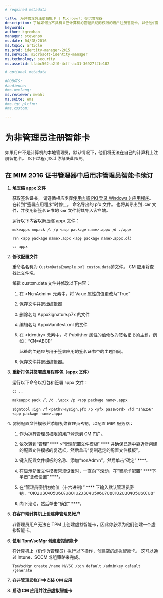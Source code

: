```yaml
---
# required metadata

title: 为非管理员注册智能卡 | Microsoft 标识管理器
description: 了解如何为不具有自己计算机的管理员访问权限的用户注册智能卡，以便他们能够使用证书管理器。
keywords:
author: kgremban
manager: stevenpo
ms.date: 04/28/2016
ms.topic: article
ms.prod: identity-manager-2015
ms.service: microsoft-identity-manager
ms.technology: security
ms.assetid: bfabc562-a2f0-4cff-ac31-36927f41e102

# optional metadata

#ROBOTS:
#audience:
#ms.devlang:
ms.reviewer: mwahl
ms.suite: ems
#ms.tgt_pltfrm:
#ms.custom:

---
```


# 为非管理员注册智能卡
如果用户不是计算机的本地管理员，默认情况下，他们将无法在自己的计算机上注册智能卡。 以下过程可以让你解决此限制。

## 在 MIM 2016 证书管理器中启用非管理员智能卡续订

1.  **解压缩 appx 文件**

    获取签名证书。 请遵循相应步骤[使用内部 PKI 登录 Windows 8 应用程序](http://blogs.technet.com/b/deploymentguys/archive/2013/06/14/signing-windows-8-applications-using-an-internal-pki.aspx)。 在转到“签署应用程序”时停止。 命名导出的 pfx 文件。 也将其导出到 .cer 文件，并使用新签名证书的 cer 文件将其导入客户端。

    运行以下内容以解压缩 appx 文件：

    `makeappx unpack /l /p <app package name>.appx /d ./appx`

    `ren <app package name>.appx <app package name>.appx.old`

    `cd appx`

2.  **修改配置文件**

    重命名名称为 `CustomDataExample.xml custom.data`的文件。 CM 应用将查找此文件名。

    编辑 custom.data 文件并修改以下内容：

    1.  在 &lt;NonAdmin&gt; 元素中，将 Value 属性的值更改为“True”

    2.  保存文件并退出编辑器

    3.  删除名为 AppxSignature.p7x 的文件

    4.  编辑名为 AppxManifest.xml 的文件

    5.  在 &lt;Identity&gt; 元素中，将 Publisher 属性的值修改为签名证书的主题，例如：“CN=ABCD”

        此处的主题应与用于签署应用的签名证书中的主题相同。

    6.  保存文件并退出编辑器。

3.  **重新打包并签署应用程序包（appx 文件）**

    运行以下命令以打包和签署 appx 文件：

    `cd ..`

    `makeappx pack /l /d .\appx /p <app package name>.appx`

    s`igntool sign /f <path\>mysign.pfx /p <pfx password> /fd "sha256" <app package name>.appx`

4.  复制配置文件模板并添加初始管理员密钥，以配置 MIM 服务器：

    1.  作为拥有管理员权限的用户登录到 CM 门户。

    2.  依次转到“管理” **** &gt;“管理配置文件模板” **** 并确保已选中靠近所创建的配置文件模板的复选框，然后单击“复制选定的配置文件模板”。

    3.  键入配置文件模板的名称、添加“nonAdmin”，然后单击“确定” ****。

    4.  在显示配置文件模板常规设置时，一直向下滚动，在“智能卡配置” ****下单击“更改设置” ****。

    5.  在“管理员密钥初始值（十六进制）” **** 下输入默认管理员密钥：“010203040506070801020304050607080102030405060708”

    6.  向下滚动，然后单击“确定” ****。

5.  **在客户端计算机上创建非管理员帐户**

    非管理员用户无法在 TPM 上创建虚拟智能卡，因此你必须为他们创建一个虚拟智能卡。

6.  **使用 TpmVscMgr 创建虚拟智能卡**

    在计算机上（仍作为管理员）执行以下操作，创建空的虚拟智能卡。 这可以通过 Intune、SCCM 或组策略来完成。

    `TpmVscMgr create /name MyVSC /pin default /adminkey default /generate`

7.  **在非管理员帐户中安装 CM 应用**

8.  **启动 CM 应用并注册虚拟智能卡**


<!--HONumber=Apr16_HO2-->



